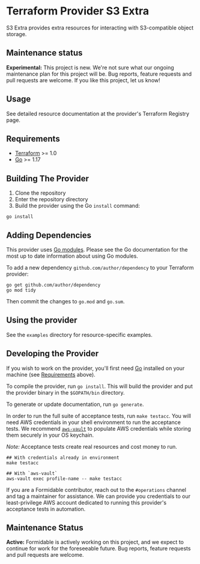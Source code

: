 # Terraform Provider S3 Extra

S3 Extra provides extra resources for interacting with S3-compatible object storage.

## Maintenance status

**Experimental:** This project is new. We're not sure what our ongoing maintenance plan for this project will be. Bug reports, feature requests and pull requests are welcome. If you like this project, let us know!

[maintenance-image]: https://img.shields.io/badge/maintenance-experimental-blueviolet.svg

## Usage

See detailed resource documentation at the provider's Terraform Registry page.

## Requirements

- [Terraform](https://www.terraform.io/downloads.html) >= 1.0
- [Go](https://golang.org/doc/install) >= 1.17

## Building The Provider

1. Clone the repository
1. Enter the repository directory
1. Build the provider using the Go `install` command:

```shell
go install
```

## Adding Dependencies

This provider uses [Go modules](https://github.com/golang/go/wiki/Modules).
Please see the Go documentation for the most up to date information about using Go modules.

To add a new dependency `github.com/author/dependency` to your Terraform provider:

```shell
go get github.com/author/dependency
go mod tidy
```

Then commit the changes to `go.mod` and `go.sum`.

## Using the provider

See the `examples` directory for resource-specific examples.

## Developing the Provider

If you wish to work on the provider, you'll first need [Go](http://www.golang.org) installed on your machine (see [Requirements](#requirements) above).

To compile the provider, run `go install`. This will build the provider and put the provider binary in the `$GOPATH/bin` directory.

To generate or update documentation, run `go generate`.

In order to run the full suite of acceptance tests, run `make testacc`. You will need AWS credentials in your shell environment to run the acceptance tests. We recommend [`aws-vault`][aws-vault] to populate AWS credentials while storing them securely in your OS keychain.

*Note:* Acceptance tests create real resources and cost money to run.

```shell
## With credentials already in environment
make testacc

## With `aws-vault`
aws-vault exec profile-name -- make testacc
```

If you are a Formidable contributor, reach out to the `#operations` channel and tag a maintainer for assistance. We can provide you credentials to our least-privilege AWS account dedicated to running this provider's acceptance tests in automation.

[aws-vault]: https://github.com/99designs/aws-vault

## Maintenance Status

**Active:** Formidable is actively working on this project, and we expect to continue for work for the foreseeable future. Bug reports, feature requests and pull requests are welcome.

